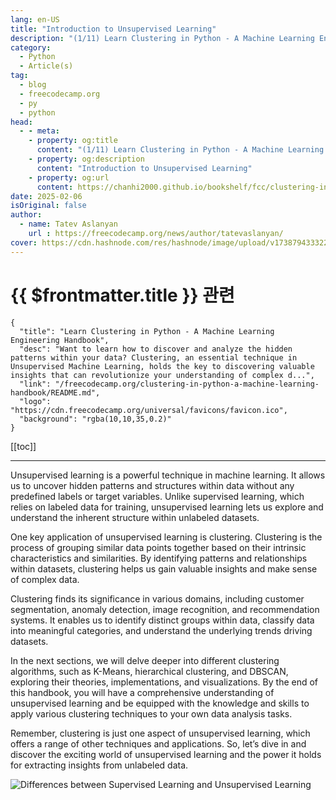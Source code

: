 ```yaml
---
lang: en-US
title: "Introduction to Unsupervised Learning"
description: "(1/11) Learn Clustering in Python - A Machine Learning Engineering Handbook"
category:
  - Python
  - Article(s)
tag:
  - blog
  - freecodecamp.org
  - py
  - python
head:
  - - meta:
    - property: og:title
      content: "(1/11) Learn Clustering in Python - A Machine Learning Engineering Handbook"
    - property: og:description
      content: "Introduction to Unsupervised Learning"
    - property: og:url
      content: https://chanhi2000.github.io/bookshelf/fcc/clustering-in-python-a-machine-learning-handbook/introduction-to-unsupervised-learning.html
date: 2025-02-06
isOriginal: false
author:
  - name: Tatev Aslanyan
    url : https://freecodecamp.org/news/author/tatevaslanyan/
cover: https://cdn.hashnode.com/res/hashnode/image/upload/v1738794333226/0f8cd7d3-54d4-49a3-b864-e3e477446089.png
---
```


# {{ $frontmatter.title }} 관련

```component VPCard
{
  "title": "Learn Clustering in Python - A Machine Learning Engineering Handbook",
  "desc": "Want to learn how to discover and analyze the hidden patterns within your data? Clustering, an essential technique in Unsupervised Machine Learning, holds the key to discovering valuable insights that can revolutionize your understanding of complex d...",
  "link": "/freecodecamp.org/clustering-in-python-a-machine-learning-handbook/README.md",
  "logo": "https://cdn.freecodecamp.org/universal/favicons/favicon.ico",
  "background": "rgba(10,10,35,0.2)"
}
```

[[toc]]

---

<SiteInfo
  name="Learn Clustering in Python - A Machine Learning Engineering Handbook"
  desc="Want to learn how to discover and analyze the hidden patterns within your data? Clustering, an essential technique in Unsupervised Machine Learning, holds the key to discovering valuable insights that can revolutionize your understanding of complex d..."
  url="https://freecodecamp.org/news/clustering-in-python-a-machine-learning-handbook#heading-introduction-to-unsupervised-learning"
  logo="https://cdn.freecodecamp.org/universal/favicons/favicon.ico"
  preview="https://cdn.hashnode.com/res/hashnode/image/upload/v1738794333226/0f8cd7d3-54d4-49a3-b864-e3e477446089.png"/>

Unsupervised learning is a powerful technique in machine learning. It allows us to uncover hidden patterns and structures within data without any predefined labels or target variables. Unlike supervised learning, which relies on labeled data for training, unsupervised learning lets us explore and understand the inherent structure within unlabeled datasets.

One key application of unsupervised learning is clustering. Clustering is the process of grouping similar data points together based on their intrinsic characteristics and similarities. By identifying patterns and relationships within datasets, clustering helps us gain valuable insights and make sense of complex data.

Clustering finds its significance in various domains, including customer segmentation, anomaly detection, image recognition, and recommendation systems. It enables us to identify distinct groups within data, classify data into meaningful categories, and understand the underlying trends driving datasets.

In the next sections, we will delve deeper into different clustering algorithms, such as K-Means, hierarchical clustering, and DBSCAN, exploring their theories, implementations, and visualizations. By the end of this handbook, you will have a comprehensive understanding of unsupervised learning and be equipped with the knowledge and skills to apply various clustering techniques to your own data analysis tasks.

Remember, clustering is just one aspect of unsupervised learning, which offers a range of other techniques and applications. So, let’s dive in and discover the exciting world of unsupervised learning and the power it holds for extracting insights from unlabeled data.

![Differences between Supervised Learning and Unsupervised Learning](https://dataexpertise.in/wp-content/uploads/2023/12/Supervised-vs.-Unsupervised-Learning-1.jpg)
